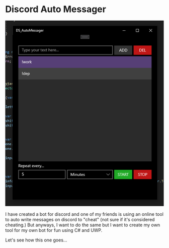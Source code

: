 # Discord Auto Messager

![alt text](https://github.com/m3kkis/DS_AutoMessager/blob/master/screenshot.PNG?raw=true)

I have created a bot for discord and one of my friends is using an online tool to auto write messages on discord to "cheat" (not sure if it's considered cheating.) But anyways, I want to do the same but I want to create my own tool for my own bot for fun using C# and UWP.

Let's see how this one goes...